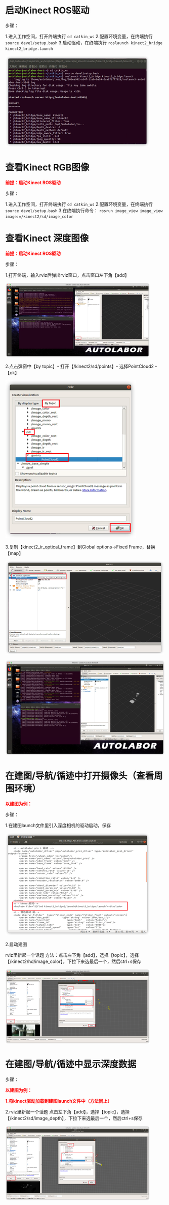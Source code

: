 # 启动Kinect ROS驱动

步骤：

1.进入工作空间，打开终端执行
	`cd catkin_ws`
2.配置环境变量，在终端执行
	`source devel/setup.bash`
3.启动驱动，在终端执行
	`roslaunch kinect2_bridge kinect2_bridge.launch`

![](imgs/kinect-01.png)

# 查看Kinect RGB图像

<b style="color:red;">前提：启动Kinect ROS驱动</b>

步骤：


1.进入工作空间，打开终端执行
	`cd catkin_ws`
2.配置环境变量，在终端执行
	`source devel/setup.bash`
3.在终端执行命令：
	`rosrun image_view image_view image:=/kinect2/sd/image_color`



# 查看Kinect 深度图像

<b style="color:red;">前提：启动Kinect ROS驱动</b>

步骤：

1.打开终端，输入rviz后弹出rviz窗口，点击窗口左下角【add】 

![](imgs/picture1.png)

2.点击弹窗中【by topic】- 打开【/kinect2/sd/points】- 选择PointCloud2 -【ok】

![](imgs/picture2.png)

3.复制【kinect2_ir_optical_frame】到Global options->Fixed Frame，替换【map】

![](imgs/picture3.png)

![](imgs/picture4.png)

# 在建图/导航/循迹中打开摄像头（查看周围环境）

<b style="color:red;">以建图为例：</b>

步骤：

1.在建图launch文件里引入深度相机的驱动启动，保存

![](imgs/picture5.png)

2.启动建图

rviz里新起一个话题
方法：点击左下角【add】，选择【topic】，选择【/kinect2/hd/image_color】，下拉下来选最后一个，然后ctrl+s保存

![](imgs/picture6.png)

# 在建图/导航/循迹中显示深度数据

步骤：

<b style="color:red;">以建图为例：</b>

<b style="color:red;">1.将kinect驱动加载到建图launch文件中（方法同上）</b>

2.rviz里新起一个话题
点击左下角【add】，选择【topic】，选择【/kinect2/sd/image_depth】，下拉下来选最后一个，然后ctrl+s保存

![](imgs/picture7.png)














